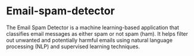 # Email-spam-detector
The Email Spam Detector is a machine learning-based application that classifies email messages as either spam or not spam (ham). It helps filter out unwanted and potentially harmful emails using natural language processing (NLP) and supervised learning techniques.
